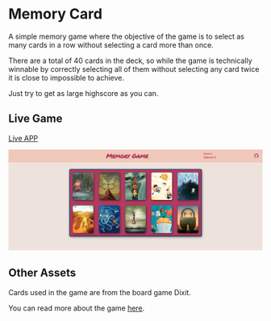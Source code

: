 # Memory Card

A simple memory game where the objective of the game is to select as many cards in a row without selecting a card more than once.

There are a total of 40 cards in the deck, so while the game is technically winnable by correctly selecting all of them without selecting any card twice it is close to impossible to achieve.

Just try to get as large highscore as you can.


## Live Game

[Live APP](https://mrdando.github.io/Memory-Card/)

![Preview Image](https://github.com/MrDando/Memory-Card/blob/main/preview.png?raw=true)


## Other Assets

Cards used in the game are from the board game Dixit.

You can read more about the game [here](https://www.libellud.com/dixit-2/).

